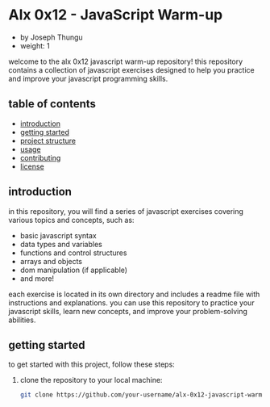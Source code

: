 # Alx 0x12 - JavaScript Warm-up
- by Joseph Thungu
- weight: 1

welcome to the alx 0x12 javascript warm-up repository! this repository contains a collection of javascript exercises designed to help you practice and improve your javascript programming skills.

## table of contents

- [introduction](#introduction)
- [getting started](#getting-started)
- [project structure](#project-structure)
- [usage](#usage)
- [contributing](#contributing)
- [license](#license)

## introduction

in this repository, you will find a series of javascript exercises covering various topics and concepts, such as:

- basic javascript syntax
- data types and variables
- functions and control structures
- arrays and objects
- dom manipulation (if applicable)
- and more!

each exercise is located in its own directory and includes a readme file with instructions and explanations. you can use this repository to practice your javascript skills, learn new concepts, and improve your problem-solving abilities.

## getting started

to get started with this project, follow these steps:

1. clone the repository to your local machine:

   ```bash
   git clone https://github.com/your-username/alx-0x12-javascript-warmup.git

